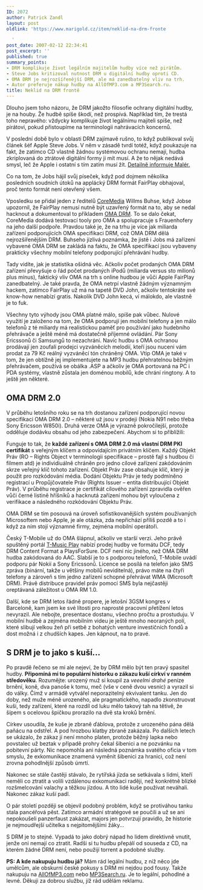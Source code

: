 ```yaml
---
ID: 2072
author: Patrick Zandl
layout: post
oldlink: 'https://www.marigold.cz/item/neklid-na-drm-fronte

  '
post_date: 2007-02-12 22:34:41
post_excerpt: ''
published: true
summary_points:
- DRM komplikuje život legálním majitelům hudby více než pirátům.
- Steve Jobs kritizoval nutnost DRM u digitální hudby oproti CD.
- OMA DRM je nejrozšířenější DRM, ale má zanedbatelný vliv na trh.
- Autor preferuje nákup hudby na AllOfMP3.com a MP3Search.ru.
title: Neklid na DRM frontě
---
```


<texy>Dlouho jsem toho názoru, že DRM jakožto filosofie ochrany digitální hudby, je na houby. Že hudbě spíše škodí, než prospívá. Například tím, že trestá toho nepravého: vždycky komplikuje život legálnímu majiteli spíše, než pirátovi, pokud přistoupíme na terminologii nahrávacích koncernů.

V poslední době bylo v oblasti DRM zajímavě rušno, to když publikoval svůj článek šéf Apple Steve Jobs. V něm v zásadě tvrdí totéž, když poukazuje na fakt, že zatímco CD vlastně žádnou systémovou ochranu nemají, hudba zkriplovaná do ztrátové digitální formy ji mít musí. A že to nějak nedává smysl, leč že Apple i ostatní s tím zatím musí žít.  <a href="http://www.maler.cz/index.php?id=931">Detailně informuje Malér.</a> 

Co na tom, že Jobs hájil svůj píseček, když pod dojmem několika posledních soudních útoků na applácký DRM formát FairPlay  obhajoval, proč tento formát není otevřený všem. 

Vposledku se přidal jeden z ředitelů <a href="http://www.coremedia.com">CoreMedia</a> Willms Buhse, když Jobse upozornil, že FairPlay nemusí nutně být uzavřený formát na to, aby se nedal hacknout a dokumentoval to příkladem <a href="http://www.openmobilealliance.org/">OMA DRM</a>. To se dalo čekat, CoreMedia dodává testovací tooly pro OMA a spolupracuje s Frauenhofery na jeho další podpoře. Pravdou také je, že na trhu je více jak miliarda zařízení podporujících OMA specifikaci DRM, což OMA DRM dělá nejrozšířenějším DRM. Buhseho jízlivá poznámka, že jistě i Jobs má zařízení vybavené OMA DRM se zakládá na faktu, že OMA specifikací jsou vybaveny prakticky všechny mobilní telefony podporující přehrávání hudby.

Tady vidíte, jak je statistika ošidná věc. Ačkoliv počet prodaných OMA DRM zařízení převyšuje o řád počet prodaných iPodů (miliarda versus sto milionů plus mínus), faktický vliv OMA na trh s online hudbou je vůči Apple FairPlay zanedbatelný. Je také pravda, že OMA netrpí vlastně žádným významným hackem, zatímco FairPlay už má na tapetě DVD John, ačkoliv tentokráte své know-how nenabízí gratis. Nakolik DVD John kecá, ví málokdo, ale vlastně je to fuk. 
<!--more-->

Všechny tyto výhody jsou OMA platné málo, spíše pak vůbec. Nulové využití je založeno na tom, že OMA podporují jen mobilní telefony a jen málo telefonů z té miliardy má realistickou paměť pro používání jako hudebního přehrávače a ještě méně má dostatečně příjemné ovládání. Pár Sony Ericssonů či Samsungů to nezachrání. Navíc hudbu s OMA ochranou prodávají jen zoufalí prodejci vyzváněcích melodií, kteří jsou nuceni vám prodat za 79 Kč reálný vyzváněcí tón chráněný OMA. Vtip OMA je také v tom, že jen obtížně jej implementujete na MP3 hudbu přehratelnou běžným přehrávačem, používá se obálka .ASP a ačkoliv je OMA portovaná na PC i PDA systémy, vlastně zůstala jen doménou mobilů, kde chrání ringtony. A to ještě jen některé.

<h2>OMA DRM 2.0</h2>

V průběhu letošního roku se na trh dostanou zařízení podporující novou specifikaci OMA DRM 2.0 – některé už jsou v prodeji (Nokia N91 nebo třeba Sony Ericsson W850i). Druhá verze OMA je výrazně pokročilejší, protože odděluje dodávku obsahu od jeho zabezpečení. Abychom si to přiblížili: 

Funguje to tak, že <strong>každé zařízení s OMA DRM 2.0 má vlastní DRM PKI certifikát</strong> s veřejným klíčem a odpovídajícím privátním klíčem. Každý Objekt Práv (RO – Rights Object v terminologii specifikace – prostě fajl s hudbou či filmem atd) je individiuálně chráněn pro jedno cílové zařízení zakódováním skrze veřejný klíč tohoto zařízení. Objekt Práv zase obsahuje klíč, který je použit pro rozkódování média. Dodání Objektu Práv je tedy podmíněno registrací u Propůjčovatele Práv (Rights Issuer – entita distribuující Objekt Práv). V průběhu registrace je certifikát cílového zařízení zpravidla ověřen vůči černé listině hříšníků a hacknutá zařízení mohou být vyloučena z verifikace a následného rozkódování Objektu Práv. 

OMA DRM se tím posouvá na úroveň sofistikovanějších systém používaných Microsoftem nebo Apple, je ale otázka, zda nepřichází příliš pozdě a to i když za ním stojí významné firmy, zejména mobilní operátoři. 

Český T-Mobile už do OMA šlápnul, ačkoliv ve starší verzi. Jeho právě spuštěný portál <a href="https://play.t-music.cz/">T-Music Play</a> nabízí prodej hudby ve formátu DCF, tedy DRM Content Format a PlaysForSure. DCF není nic jiného, než OMA DRM hudba zakódovaná do AAC. Slabší je to s podporou telefonů, T-Mobile uvádí podporu pár Nokií a Sony Ericssonů. Licence se posílá na telefon jako SMS zpráva (binární, takže u většiny mobilů neviditelná), právo máte na čtyři telefony a zároveň s tím jedno zařízení schopné přehrávat WMA (Microsoft DRM). Právě distribuce pravidel práv pomocí SMS byla nejčastěji oreptávaná záležitost u OMA RM 1.0.

Další, kde se DRM letos řádně propere, je letošní 3GSM kongres v Barceloně, kam jsem ke své lítosti pro naprosté pracovní přetížení letos nevyrazil. Ale nebojte, presentace dostanu, všechno pročtu a prostuduju. V mobilní hudbě a zejména mobilním videu je ještě mnoho neoraných polí, které slibují velkou žeň při setbě z bohatých venture investičních fondů a dost možná i z chudších kapes. Jen kápnout, na to pravé. 

<h2>S DRM je to jako s kuší... </h2>

Po pravdě řečeno se mi ale nejeví, že by DRM mělo být ten pravý spasitel hudby. <strong>Připomíná mi to populární historku o zákazu kuší církví v ranném středověku</strong>. Rozumějte: urozený muž si koupil za <em>veeelmi drahé</em> peníze brnění, koně, dva panoše k tomu, meč (vše v ceně dvou vesnic) a vyrazil si do války. Čímž v armádě vytvářel neporazitelný ekvivalent tanku. Jen do doby, než muže méně urozeného, ale pragmatického, napadlo zkonstruovat kuši, tedy zařízení, které na rozdíl od luku mělo takový tah na tětivě, že šípem s ocelovou špičkou prorazilo na dvě sta kroků brnění. 

Církev usoudila, že kuše je zbraně ďáblova, protože z urozeného pána dělá paňácu na odstřel. A pod hrozbou klatby zbraně zakázala. Po dalších letech se ukázalo, že zákaz jí není mnoho platen, protože běžný lapka nebo povstalec už beztak v případě prohry čekal šibenici a ne pozvánku na pobitevní párty.  Nic nepomohla ani následná poznámka svatého oficia v tom smyslu, že exkomunikace znamená vyměnit šibenici za hranici, což není zrovna pohodlnější způsob úmrtí. 

Nakonec se stále častěji stávalo, že rytířská jízda se setkávala s lidmi, kteří neměli co ztratit a volili vzdálenou exkomunikaci raději, než konkrétně blízké rozšmelcování valachy a těžkou jízdou. A tito lidé kuše používat neváhali. Nakonec zákaz kuší padl. 

O pár století později se objevil podobný problém, když se protiváhou tanku stala pancéřová pěst. Zatímco armádní stratégové se poučili a už se ani nepokoušeli panzerfaust zakázat, majors jen potvrzují pravidlo, že historie je nejmoudřejší učitelka s nejpitomějšími žáky...

S DRM je to stejné. Vypadá to jako dobrý nápad ho lidem direktivně vnutit, jenže oni nemají co ztratit. Radši si tu hudbu přepálí od souseda z CD, na kterém žádné DRM není, nebo použijí torrent a podobné služby. 

<strong>PS: A kde nakupuju hudbu já?</strong> Mám rád legální hudbu, z níž něco jde umělcům, ale obskurní české pokusy s DRM mi nejdou pod fousy. Takže nakupuju na <a href="http://AllOfMP3.com ">AllOfMP3.com</a> nebo <a href="http://MP3Search.ru">MP3Search.ru</a>. Je to legální, pohodlné a levné. Děkuji za dobrou službu, jíž rád udělám reklamu.